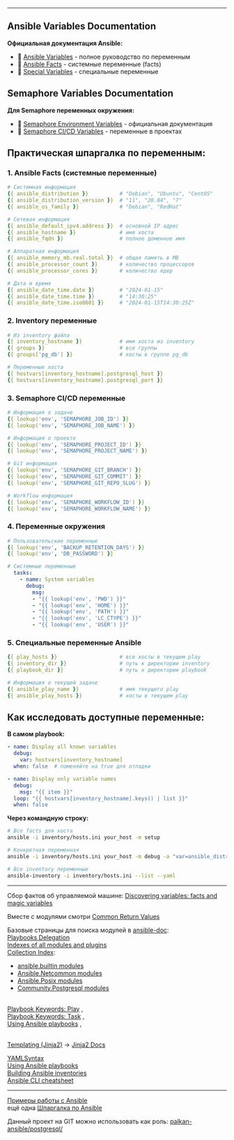 

---------------
## Ansible Variables Documentation

**Официальная документация Ansible:**
- 📖 [Ansible Variables](https://docs.ansible.com/ansible/latest/playbook_guide/playbooks_variables.html) - полное руководство по переменным
- 📖 [Ansible Facts](https://docs.ansible.com/ansible/latest/playbook_guide/playbooks_vars_facts.html) - системные переменные (facts)
- 📖 [Special Variables](https://docs.ansible.com/ansible/latest/reference_appendices/special_variables.html) - специальные переменные

## Semaphore Variables Documentation

**Для Semaphore переменных окружения:**
- 📖 [Semaphore Environment Variables](https://docs.ansible-semaphore.com/administration-guide/environment-variables) - официальная документация
- 📖 [Semaphore CI/CD Variables](https://docs.semaphoreui.com/user-guide/environment/) - переменные в проектах

## Практическая шпаргалка по переменным:

### **1. Ansible Facts (системные переменные)**
```yaml
# Системная информация
{{ ansible_distribution }}          # "Debian", "Ubuntu", "CentOS"
{{ ansible_distribution_version }}  # "11", "20.04", "7"
{{ ansible_os_family }}             # "Debian", "RedHat"

# Сетевая информация  
{{ ansible_default_ipv4.address }}  # основной IP адрес
{{ ansible_hostname }}              # имя хоста
{{ ansible_fqdn }}                  # полное доменное имя

# Аппаратная информация
{{ ansible_memory_mb.real.total }}  # общая память в MB
{{ ansible_processor_count }}       # количество процессоров
{{ ansible_processor_cores }}       # количество ядер

# Дата и время
{{ ansible_date_time.date }}        # "2024-01-15"
{{ ansible_date_time.time }}        # "14:30:25"
{{ ansible_date_time.iso8601 }}     # "2024-01-15T14:30:25Z"
```

### **2. Inventory переменные**
```yaml
# Из inventory файла
{{ inventory_hostname }}            # имя хоста из inventory
{{ groups }}                        # все группы
{{ groups['pg_db'] }}               # хосты в группе pg_db

# Переменные хоста
{{ hostvars[inventory_hostname].postgresql_host }}
{{ hostvars[inventory_hostname].postgresql_port }}
```

### **3. Semaphore CI/CD переменные**
```yaml
# Информация о задаче
{{ lookup('env', 'SEMAPHORE_JOB_ID') }}
{{ lookup('env', 'SEMAPHORE_JOB_NAME') }}

# Информация о проекте  
{{ lookup('env', 'SEMAPHORE_PROJECT_ID') }}
{{ lookup('env', 'SEMAPHORE_PROJECT_NAME') }}

# Git информация
{{ lookup('env', 'SEMAPHORE_GIT_BRANCH') }}
{{ lookup('env', 'SEMAPHORE_GIT_COMMIT') }}
{{ lookup('env', 'SEMAPHORE_GIT_REPO_SLUG') }}

# Workflow информация
{{ lookup('env', 'SEMAPHORE_WORKFLOW_ID') }}
{{ lookup('env', 'SEMAPHORE_WORKFLOW_NAME') }}
```

### **4. Переменные окружения**
```yaml
# Пользовательские переменные
{{ lookup('env', 'BACKUP_RETENTION_DAYS') }}
{{ lookup('env', 'DB_PASSWORD') }}

# Системные переменные
  tasks:
    - name: System variables
      debug:
        msg: 
        - "{{ lookup('env', 'PWD') }}"
        - "{{ lookup('env', 'HOME') }}"
        - "{{ lookup('env', 'PATH') }}"
        - "{{ lookup('env', 'LC_CTYPE') }}"
        - "{{ lookup('env', 'USER') }}"
```

### **5. Специальные переменные Ansible**
```yaml
{{ play_hosts }}                    # все хосты в текущем play
{{ inventory_dir }}                 # путь к директории inventory
{{ playbook_dir }}                  # путь к директории playbook

# Информация о текущей задаче
{{ ansible_play_name }}             # имя текущего play
{{ ansible_play_hosts }}            # хосты в текущем play
```

## Как исследовать доступные переменные:

**В самом playbook:**
```yaml
- name: Display all known variables
  debug:
    var: hostvars[inventory_hostname]
  when: false  # поменяйте на true для отладки

- name: Display only variable names
  debug:
    msg: "{{ item }}"
  loop: "{{ hostvars[inventory_hostname].keys() | list }}"
  when: false
```

**Через командную строку:**
```bash
# Все facts для хоста
ansible -i inventory/hosts.ini your_host -m setup

# Конкретная переменная
ansible -i inventory/hosts.ini your_host -m debug -a "var=ansible_distribution"

# Все inventory переменные
ansible-inventory -i inventory/hosts.ini --list --yaml
```
---------------
Сбор фактов об управляемой машине: [Discovering variables: facts and magic variables](https://docs.ansible.com/ansible/latest/playbook_guide/playbooks_vars_facts.html)

Вместе с модулями смотри [Common Return Values](https://docs.ansible.com/ansible/latest/reference_appendices/common_return_values.html)

Базовые страницы для поиска модулей в [ansible-doc](https://docs.ansible.com/ansible/latest/cli/ansible-doc.html):
<br/> [Playbooks Delegation](https://docs.ansible.com/ansible/latest/playbook_guide/playbooks_delegation.html)
<br/> [Indexes of all modules and plugins](https://docs.ansible.com/ansible/latest/collections/all_plugins.html)
<br/> [Collection Index](https://docs.ansible.com/ansible/latest/collections/):
- [ansible.builtin modules](https://docs.ansible.com/ansible/latest/collections/ansible/builtin/)
- [Ansible.Netcommon modules](https://docs.ansible.com/ansible/latest/collections/ansible/netcommon/index.html)
- [Ansible.Posix modules](https://docs.ansible.com/ansible/latest/collections/ansible/posix/index.html)
- [Community.Postgresql modules](https://docs.ansible.com/ansible/latest/collections/community/postgresql/index.html)

<br/> [Playbook Keywords: Play](https://docs.ansible.com/ansible/latest/reference_appendices/playbooks_keywords.html#play) ,
<br/> [Playbook Keywords: Task](https://docs.ansible.com/ansible/latest/reference_appendices/playbooks_keywords.html#task) ,
<br/> [Using Ansible playbooks](https://docs.ansible.com/ansible/latest/playbook_guide/) ,

<br/> [Templating (Jinja2)](https://docs.ansible.com/ansible/latest/playbook_guide/playbooks_templating.html) -> [Jinja2 Docs](https://jinja.palletsprojects.com/en/latest/templates/)
 
 [YAMLSyntax](https://docs.ansible.com/ansible/latest/reference_appendices/YAMLSyntax.html)
<br/> [Using Ansible playbooks](https://docs.ansible.com/ansible/latest/playbook_guide/index.html)
<br/> [Building Ansible inventories](https://docs.ansible.com/ansible/latest/inventory_guide/index.html)
<br/> [Ansible CLI cheatsheet](https://docs.ansible.com/ansible/latest/command_guide/cheatsheet.html)

---------------
[Примеры работы с Ansible](https://www.dmosk.ru/miniinstruktions.php?mini=ansible-examples)
<br/> ещё одна [Шпаргалка по Ansible](https://github.com/horv1tz/useful/blob/main/DevOps/Ansible.md)

Данный проект на GIT можно использовать как роль: [palkan-ansible/postgresql/](https://github.com/palkan-ansible/postgresql/tree/master)
